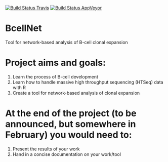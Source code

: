 [![Build Status Travis](https://travis-ci.org/snaketron/BcellNet.svg?branch=build-system)](https://travis-ci.org/snaketron/BcellNet)
[![Build Status AppVeyor](https://ci.appveyor.com/api/projects/status/1uqh4xdpgeicpahp?svg=true)](https://ci.appveyor.com/project/thatsIch/bcellnet)

# BcellNet
Tool for network-based analysis of B-cell clonal expansion


# Project aims and goals:
1. Learn the process of B-cell development
2. Learn how to handle massive high throughput sequencing (HTSeq) data with R
3. Create a tool for network-based analysis of clonal expansion

# At the end of the project (to be announced, but somewhere in February) you would need to:
1. Present the results of your work
2. Hand in a concise documentation on your work/tool

